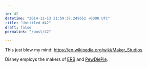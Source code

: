 ```yaml
---

id: 42
datetime: "2014-12-13 21:59:37.249652 +0000 UTC"
title: "Untitled #42"
draft: false
permalink: "/post/42"

---
```


This just blew my mind: https://en.wikipedia.org/wiki/Maker_Studios.

Disney employs the makers of [ERB](http://www.epicrapbattlesofhistory.com/) and [PewDiePie](https://en.wikipedia.org/wiki/PewDiePie).
